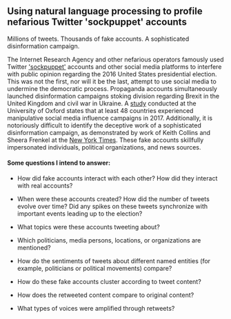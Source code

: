 ## Using natural language processing to profile nefarious Twitter 'sockpuppet' accounts

Millions of tweets.  Thousands of fake accounts.  A sophisticated disinformation campaign.

The Internet Research Agency and other nefarious operators famously used Twitter ['sockpuppet'](https://en.wikipedia.org/wiki/Sockpuppet_(Internet)) accounts and other social media platforms to interfere with public opinion regarding the 2016 United States presidential election.  This was not the first, nor will it be the last, attempt to use social media to undermine the democratic process.  Propaganda accounts simultaneously launched disinformation campaigns stoking division regarding Brexit in the United Kingdom and civil war in Ukraine.  A [study](http://comprop.oii.ox.ac.uk/research/cybertroops2018/) conducted at the University of Oxford states that at least 48 countries experienced manipulative social media influence campaigns in 2017.  Additionally, it is notoriously difficult to identify the deceptive work of a sophisticated disinformation campaign, as demonstrated by work of Keith Collins and Sheera Frenkel at the [New York Times](https://www.nytimes.com/interactive/2018/09/04/technology/facebook-influence-campaigns-quiz.html).  These fake accounts skillfully impersonated individuals, political organizations, and news sources.

#### Some questions I intend to answer:
* How did fake accounts interact with each other?  How did they interact with real accounts?

* When were these accounts created?  How did the number of tweets evolve over time?  Did any spikes on these tweets synchronize with important events leading up to the election?

* What topics were these accounts tweeting about?

* Which politicians, media persons, locations, or organizations are mentioned?

* How do the sentiments of tweets about different named entities (for example, politicians or political movements) compare?

* How do these fake accounts cluster according to tweet content?

* How does the retweeted content compare to original content?

* What types of voices were amplified through retweets?